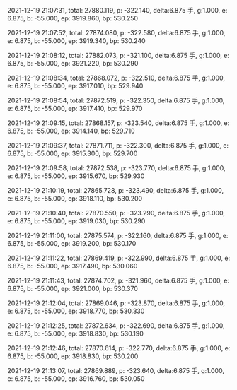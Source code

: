2021-12-19 21:07:31, total: 27880.119, p: -322.140, delta:6.875 手, g:1.000, e: 6.875, b: -55.000, ep: 3919.860, bp: 530.250

2021-12-19 21:07:52, total: 27874.080, p: -322.580, delta:6.875 手, g:1.000, e: 6.875, b: -55.000, ep: 3919.340, bp: 530.240

2021-12-19 21:08:12, total: 27882.073, p: -321.100, delta:6.875 手, g:1.000, e: 6.875, b: -55.000, ep: 3921.220, bp: 530.290

2021-12-19 21:08:34, total: 27868.072, p: -322.510, delta:6.875 手, g:1.000, e: 6.875, b: -55.000, ep: 3917.010, bp: 529.940

2021-12-19 21:08:54, total: 27872.519, p: -322.350, delta:6.875 手, g:1.000, e: 6.875, b: -55.000, ep: 3917.410, bp: 529.970

2021-12-19 21:09:15, total: 27868.157, p: -323.540, delta:6.875 手, g:1.000, e: 6.875, b: -55.000, ep: 3914.140, bp: 529.710

2021-12-19 21:09:37, total: 27871.711, p: -322.300, delta:6.875 手, g:1.000, e: 6.875, b: -55.000, ep: 3915.300, bp: 529.700

2021-12-19 21:09:58, total: 27872.538, p: -323.770, delta:6.875 手, g:1.000, e: 6.875, b: -55.000, ep: 3915.670, bp: 529.930

2021-12-19 21:10:19, total: 27865.728, p: -323.490, delta:6.875 手, g:1.000, e: 6.875, b: -55.000, ep: 3918.110, bp: 530.200

2021-12-19 21:10:40, total: 27870.550, p: -323.290, delta:6.875 手, g:1.000, e: 6.875, b: -55.000, ep: 3919.030, bp: 530.290

2021-12-19 21:11:00, total: 27875.574, p: -322.160, delta:6.875 手, g:1.000, e: 6.875, b: -55.000, ep: 3919.200, bp: 530.170

2021-12-19 21:11:22, total: 27869.419, p: -322.990, delta:6.875 手, g:1.000, e: 6.875, b: -55.000, ep: 3917.490, bp: 530.060

2021-12-19 21:11:43, total: 27874.702, p: -321.960, delta:6.875 手, g:1.000, e: 6.875, b: -55.000, ep: 3921.000, bp: 530.370

2021-12-19 21:12:04, total: 27869.046, p: -323.870, delta:6.875 手, g:1.000, e: 6.875, b: -55.000, ep: 3918.770, bp: 530.330

2021-12-19 21:12:25, total: 27872.634, p: -322.690, delta:6.875 手, g:1.000, e: 6.875, b: -55.000, ep: 3918.830, bp: 530.190

2021-12-19 21:12:46, total: 27870.614, p: -322.770, delta:6.875 手, g:1.000, e: 6.875, b: -55.000, ep: 3918.830, bp: 530.200

2021-12-19 21:13:07, total: 27869.889, p: -323.640, delta:6.875 手, g:1.000, e: 6.875, b: -55.000, ep: 3916.760, bp: 530.050